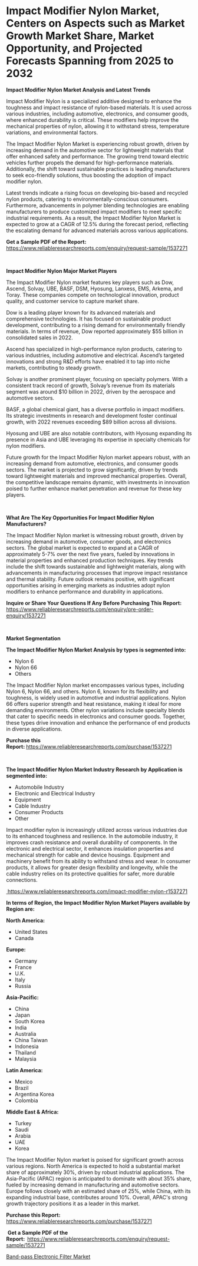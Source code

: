 <p><h1>Impact Modifier Nylon Market, Centers on Aspects such as Market Growth Market Share, Market Opportunity, and Projected Forecasts Spanning from 2025 to 2032</h1></p><p><strong>Impact Modifier Nylon Market Analysis and Latest Trends</strong></p>
<p><p>Impact Modifier Nylon is a specialized additive designed to enhance the toughness and impact resistance of nylon-based materials. It is used across various industries, including automotive, electronics, and consumer goods, where enhanced durability is critical. These modifiers help improve the mechanical properties of nylon, allowing it to withstand stress, temperature variations, and environmental factors.</p><p>The Impact Modifier Nylon Market is experiencing robust growth, driven by increasing demand in the automotive sector for lightweight materials that offer enhanced safety and performance. The growing trend toward electric vehicles further propels the demand for high-performance materials. Additionally, the shift toward sustainable practices is leading manufacturers to seek eco-friendly solutions, thus boosting the adoption of impact modifier nylon.</p><p>Latest trends indicate a rising focus on developing bio-based and recycled nylon products, catering to environmentally-conscious consumers. Furthermore, advancements in polymer blending technologies are enabling manufacturers to produce customized impact modifiers to meet specific industrial requirements. As a result, the Impact Modifier Nylon Market is expected to grow at a CAGR of 12.5% during the forecast period, reflecting the escalating demand for advanced materials across various applications.</p></p>
<p><strong>Get a Sample PDF of the Report:&nbsp;</strong> <a href="https://www.reliableresearchreports.com/enquiry/request-sample/1537271?utm_campaign=3316&utm_medium=2&utm_source=Github&utm_content=ia&utm_term=24032025&utm_id=impact-modifier-nylon">https://www.reliableresearchreports.com/enquiry/request-sample/1537271</a></p>
<p>&nbsp;</p>
<p><strong>Impact Modifier Nylon Major Market Players</strong></p>
<p><p>The Impact Modifier Nylon market features key players such as Dow, Ascend, Solvay, UBE, BASF, DSM, Hyosung, Lanxess, EMS, Arkema, and Toray. These companies compete on technological innovation, product quality, and customer service to capture market share.</p><p>Dow is a leading player known for its advanced materials and comprehensive technologies. It has focused on sustainable product development, contributing to a rising demand for environmentally friendly materials. In terms of revenue, Dow reported approximately $55 billion in consolidated sales in 2022.</p><p>Ascend has specialized in high-performance nylon products, catering to various industries, including automotive and electrical. Ascend’s targeted innovations and strong R&D efforts have enabled it to tap into niche markets, contributing to steady growth.</p><p>Solvay is another prominent player, focusing on specialty polymers. With a consistent track record of growth, Solvay’s revenue from its materials segment was around $10 billion in 2022, driven by the aerospace and automotive sectors.</p><p>BASF, a global chemical giant, has a diverse portfolio in impact modifiers. Its strategic investments in research and development foster continual growth, with 2022 revenues exceeding $89 billion across all divisions.</p><p>Hyosung and UBE are also notable contributors, with Hyosung expanding its presence in Asia and UBE leveraging its expertise in specialty chemicals for nylon modifiers.</p><p>Future growth for the Impact Modifier Nylon market appears robust, with an increasing demand from automotive, electronics, and consumer goods sectors. The market is projected to grow significantly, driven by trends toward lightweight materials and improved mechanical properties. Overall, the competitive landscape remains dynamic, with investments in innovation poised to further enhance market penetration and revenue for these key players.</p></p>
<p>&nbsp;</p>
<p><strong>What Are The Key Opportunities For Impact Modifier Nylon Manufacturers?</strong></p>
<p><p>The Impact Modifier Nylon market is witnessing robust growth, driven by increasing demand in automotive, consumer goods, and electronics sectors. The global market is expected to expand at a CAGR of approximately 5-7% over the next five years, fueled by innovations in material properties and enhanced production techniques. Key trends include the shift towards sustainable and lightweight materials, along with advancements in manufacturing processes that improve impact resistance and thermal stability. Future outlook remains positive, with significant opportunities arising in emerging markets as industries adopt nylon modifiers to enhance performance and durability in applications.</p></p>
<p><strong>Inquire or Share Your Questions If Any Before Purchasing This Report:</strong> <a href="https://www.reliableresearchreports.com/enquiry/pre-order-enquiry/1537271?utm_campaign=3316&utm_medium=2&utm_source=Github&utm_content=ia&utm_term=24032025&utm_id=impact-modifier-nylon">https://www.reliableresearchreports.com/enquiry/pre-order-enquiry/1537271</a></p>
<p>&nbsp;</p>
<p><strong>Market Segmentation</strong></p>
<p><strong>The Impact Modifier Nylon Market Analysis by types is segmented into:</strong></p>
<p><ul><li>Nylon 6</li><li>Nylon 66</li><li>Others</li></ul></p>
<p><p>The Impact Modifier Nylon market encompasses various types, including Nylon 6, Nylon 66, and others. Nylon 6, known for its flexibility and toughness, is widely used in automotive and industrial applications. Nylon 66 offers superior strength and heat resistance, making it ideal for more demanding environments. Other nylon variations include specialty blends that cater to specific needs in electronics and consumer goods. Together, these types drive innovation and enhance the performance of end products in diverse applications.</p></p>
<p><strong>Purchase this Report:&nbsp;</strong><a href="https://www.reliableresearchreports.com/purchase/1537271?utm_campaign=3316&utm_medium=2&utm_source=Github&utm_content=ia&utm_term=24032025&utm_id=impact-modifier-nylon">https://www.reliableresearchreports.com/purchase/1537271</a></p>
<p>&nbsp;</p>
<p><strong>The Impact Modifier Nylon Market Industry Research by Application is segmented into:</strong></p>
<p><ul><li>Automobile Industry</li><li>Electronic and Electrical Industry</li><li>Equipment</li><li>Cable Industry</li><li>Consumer Products</li><li>Other</li></ul></p>
<p><p>Impact modifier nylon is increasingly utilized across various industries due to its enhanced toughness and resilience. In the automobile industry, it improves crash resistance and overall durability of components. In the electronic and electrical sector, it enhances insulation properties and mechanical strength for cable and device housings. Equipment and machinery benefit from its ability to withstand stress and wear. In consumer products, it allows for greater design flexibility and longevity, while the cable industry relies on its protective qualities for safer, more durable connections.</p></p>
<p><a href="https://www.reliableresearchreports.com/impact-modifier-nylon-r1537271?utm_campaign=3316&utm_medium=2&utm_source=Github&utm_content=ia&utm_term=24032025&utm_id=impact-modifier-nylon">&nbsp;https://www.reliableresearchreports.com/impact-modifier-nylon-r1537271</a></p>
<p><strong>In terms of Region, the Impact Modifier Nylon Market Players available by Region are:</strong></p>
<p>
    <p> <strong> North America: </strong>
        <ul>
            <li>United States</li>
            <li>Canada</li>
        </ul>
        </p> 
    <p> <strong> Europe: </strong>
        <ul>
            <li>Germany</li>
            <li>France</li>
            <li>U.K.</li>
            <li>Italy</li>
            <li>Russia</li>
        </ul>
        </p> 
    <p> <strong> Asia-Pacific: </strong>
        <ul>
            <li>China</li>
            <li>Japan</li>
            <li>South Korea</li>
            <li>India</li>
            <li>Australia</li>
            <li>China Taiwan</li>
            <li>Indonesia</li>
            <li>Thailand</li>
            <li>Malaysia</li>
        </ul>
        </p> 
    <p> <strong> Latin America: </strong>
        <ul>
            <li>Mexico</li>
            <li>Brazil</li>
            <li>Argentina Korea</li>
            <li>Colombia</li>
        </ul>
        </p> 
    <p> <strong> Middle East & Africa: </strong>
        <ul>
            <li>Turkey</li>
            <li>Saudi</li>
            <li>Arabia</li>
            <li>UAE</li>
            <li>Korea</li>
        </ul>
    </p>
    </p>
<p><p>The Impact Modifier Nylon market is poised for significant growth across various regions. North America is expected to hold a substantial market share of approximately 30%, driven by robust industrial applications. The Asia-Pacific (APAC) region is anticipated to dominate with about 35% share, fueled by increasing demand in manufacturing and automotive sectors. Europe follows closely with an estimated share of 25%, while China, with its expanding industrial base, contributes around 10%. Overall, APAC's strong growth trajectory positions it as a leader in this market.</p></p>
<p><strong>Purchase this Report: </strong><a href="https://www.reliableresearchreports.com/purchase/1537271?utm_campaign=3316&utm_medium=2&utm_source=Github&utm_content=ia&utm_term=24032025&utm_id=impact-modifier-nylon">https://www.reliableresearchreports.com/purchase/1537271</a></p>
<p>&nbsp;<strong>Get a Sample PDF of the Report:&nbsp;&nbsp;</strong><a href="https://www.reliableresearchreports.com/enquiry/request-sample/1537271?utm_campaign=3316&utm_medium=2&utm_source=Github&utm_content=ia&utm_term=24032025&utm_id=impact-modifier-nylon">https://www.reliableresearchreports.com/enquiry/request-sample/1537271</a></p>
<p><strong></strong></p>
<p><p><a href="https://github.com/boyertrull4r/Market-Research-Report-List-1/blob/main/band-pass-electronic-filter-market.md?utm_campaign=3316&utm_medium=2&utm_source=Github&utm_content=ia&utm_term=24032025&utm_id=impact-modifier-nylon">Band-pass Electronic Filter Market</a></p></p>